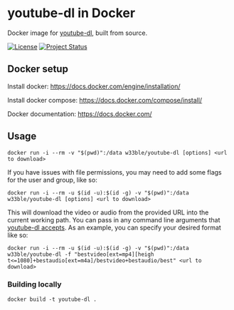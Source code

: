 # youtube-dl in Docker

Docker image for [youtube-dl](https://ytdl-org.github.io/youtube-dl/), built from source.

[![License](https://img.shields.io/badge/license-MIT-blue.svg)](https://raw.githubusercontent.com/w33ble/youtube-dl-web/master/LICENSE)
[![Project Status](https://img.shields.io/badge/status-stable-limgreen.svg)](https://nodejs.org/api/documentation.html#documentation_stability_index)

## Docker setup

Install docker: https://docs.docker.com/engine/installation/

Install docker compose: https://docs.docker.com/compose/install/

Docker documentation: https://docs.docker.com/

## Usage

```
docker run -i --rm -v "$(pwd)":/data w33ble/youtube-dl [options] <url to download>
```

If you have issues with file permissions, you may need to add some flags for the user and group, like so:

```
docker run -i --rm -u $(id -u):$(id -g) -v "$(pwd)":/data w33ble/youtube-dl [options] <url to download>
```

This will download the video or audio from the provided URL into the current working path. You can pass in any command line arguments that [youtube-dl accepts](https://github.com/ytdl-org/youtube-dl/blob/master/README.md#readme). As an example, you can specify your desired format like so:

```
docker run -i --rm -u $(id -u):$(id -g) -v "$(pwd)":/data w33ble/youtube-dl -f "bestvideo[ext=mp4][heigh  t<=1080]+bestaudio[ext=m4a]/bestvideo+bestaudio/best" <url to download>
```

### Building locally

```
docker build -t youtube-dl .
```
